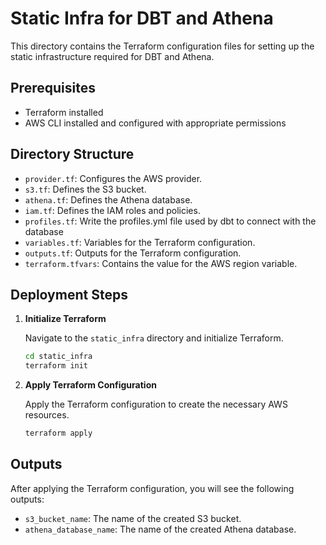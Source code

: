 # Static Infra for DBT and Athena

This directory contains the Terraform configuration files for setting up the static infrastructure required for DBT and Athena.

## Prerequisites

- Terraform installed
- AWS CLI installed and configured with appropriate permissions

## Directory Structure

- `provider.tf`: Configures the AWS provider.
- `s3.tf`: Defines the S3 bucket.
- `athena.tf`: Defines the Athena database.
- `iam.tf`: Defines the IAM roles and policies.
- `profiles.tf`: Write the profiles.yml file used by dbt to connect with the database
- `variables.tf`: Variables for the Terraform configuration.
- `outputs.tf`: Outputs for the Terraform configuration.
- `terraform.tfvars`: Contains the value for the AWS region variable.

## Deployment Steps

1. **Initialize Terraform**

    Navigate to the `static_infra` directory and initialize Terraform.

    ```bash
    cd static_infra
    terraform init
    ```

2. **Apply Terraform Configuration**

    Apply the Terraform configuration to create the necessary AWS resources.

    ```bash
    terraform apply
    ```

## Outputs

After applying the Terraform configuration, you will see the following outputs:

- `s3_bucket_name`: The name of the created S3 bucket.
- `athena_database_name`: The name of the created Athena database.
